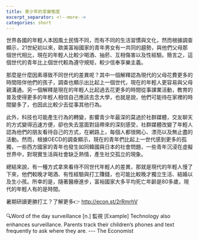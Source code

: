 ```yaml
---
title: 青少年的享樂態度
excerpt_separator: <!--more-->
categories: short
---
```


世界各國的年輕人本因風土民情不同，而有不同的生活習慣與文化，然而根據調查顯示，21世紀初以來，歐美富裕國家的青年男女有一共同的趨勢，與他們父母那個世代相比，現在的年輕人比較少喝酒、抽菸、互相傷害以及性經驗。簡言之，這個世代的青年比上個世代較為遵守規矩，較少信奉享樂主義。

<!--more-->

那麼是什麼因素導致不同世代的差異呢？其中一個解釋認為現代的父母花費更多的時間陪伴他們的孩子，調查也顯示出比起上一個世代，現在的年輕人更容易與父母親溝通。另一個解釋是現在的年輕人比起過去花更多的時間從事課業活動，教育的普及使得更多的年輕人相信自己應該去念大學，也就是說，他們可能待在家裡的時間變多了，也因此比較少去從事其他行為。

此外，科技也可能產生行為的轉變，影響青少年最深的莫過於社群媒體，交友聊天的方式變得迅速方便，卻也失去當面對話帶來的深刻感受，社群媒體改變了年輕人認為他們的朋友看待自己的方式，在網路上，每個人都很開心、漂亮以及無止盡的活動。然而，根據OECD的調查顯示，現在的青年們比起上一世代感到更多的孤獨，一些西方國家的青年也發生如同韓國與日本的社會問題，一些青年沉浸在虛擬世界中，對現實生活與社會缺乏熱情，產生社交孤立的現象。

總結來說，有一種方式拿來看待不同世代年輕人的差異，那就是現代的年輕人慢了下來，他們較晚才喝酒、有性經驗與打工賺錢，也可能比較晚才獨立生活、結婚以及生小孩。所幸的是，隨著醫療進步，富裕國家大多平均死亡年齡是80多歲，現代的年輕人有的是時間。

暑期研讀更勝打工？了解更多👉 http://econ.st/2rRmrhV

🔍Word of the day
surveillance
[n.]
監視
[Example]
Technology also enhances surveillance. Parents track their children’s phones and text frequently to ask where they are. --- The Economist
